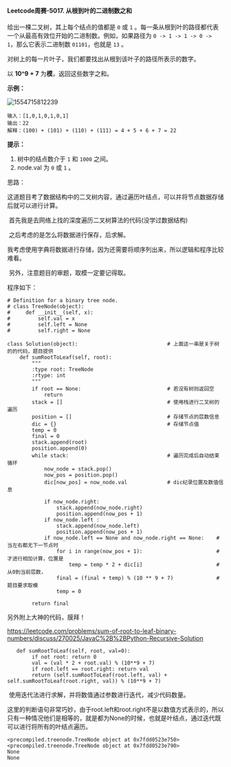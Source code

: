 #### Leetcode周赛-5017. 从根到叶的二进制数之和

给出一棵二叉树，其上每个结点的值都是 `0` 或 `1` 。每一条从根到叶的路径都代表一个从最高有效位开始的二进制数。例如，如果路径为 `0 -> 1 -> 1 -> 0 -> 1`，那么它表示二进制数 `01101`，也就是 `13` 。

对树上的每一片叶子，我们都要找出从根到该叶子的路径所表示的数字。

以 **10^9 + 7** 为**模**，返回这些数字之和。

 

**示例：**

![1554715812239](G:\typora图片\1554715812239.png)

```
输入：[1,0,1,0,1,0,1]
输出：22
解释：(100) + (101) + (110) + (111) = 4 + 5 + 6 + 7 = 22
```

 

**提示：**

1. 树中的结点数介于 `1` 和 `1000` 之间。
2. node.val 为 `0` 或 `1` 。

思路：

​	这道题目考了数据结构中的二叉树内容，通过遍历叶结点，可以并将节点数据存储后就可以进行计算。

​	首先我是去网络上找的深度遍历二叉树算法的代码(没学过数据结构)

​	之后考虑的是怎么将数据进行保存，后求解。

​	我考虑使用字典将数据进行存储，因为还需要将顺序列出来，所以逻辑和程序比较难看。

​	另外，注意题目的审题，取模一定要记得取。

程序如下：

```
# Definition for a binary tree node.
# class TreeNode(object):
#     def __init__(self, x):
#         self.val = x
#         self.left = None
#         self.right = None
								
class Solution(object):								# 上面这一串是关于树的的代码，题目提供
    def sumRootToLeaf(self, root):
        """
        :type root: TreeNode
        :rtype: int
        """
        if root == None:							# 若没有树则返回空
            return
        stack = []									# 使用栈进行二叉树的遍历
        position = []								# 存储节点的层数信息
        dic = {}									# 存储节点值
        temp = 0
        final = 0
        stack.append(root)
        position.append(0)
        while stack:								# 遍历完成后自动结束循环
            now_node = stack.pop()
            now_pos = position.pop()		
            dic[now_pos] = now_node.val				# dic纪录位置及数值信息

            if now_node.right:
                stack.append(now_node.right)
                position.append(now_pos + 1)
            if now_node.left :
                stack.append(now_node.left)
                position.append(now_pos + 1)
            if now_node.left == None and now_node.right == None:	# 当左右都无下一节点时
                for i in range(now_pos + 1):						# 才进行相加计算，位置是
                    temp = temp * 2 + dic[i]						# 从0到当前层数，
                final = (final + temp) % (10 ** 9 + 7)				# 题目要求取模
                temp = 0

        return final
```

另外附上大神的代码，膜拜！

https://leetcode.com/problems/sum-of-root-to-leaf-binary-numbers/discuss/270025/JavaC%2B%2BPython-Recursive-Solution

```
   def sumRootToLeaf(self, root, val=0):
        if not root: return 0
        val = (val * 2 + root.val) % (10**9 + 7)
        if root.left == root.right: return val			
        return (self.sumRootToLeaf(root.left, val) + self.sumRootToLeaf(root.right, val)) % (10**9 + 7)
```

​	使用迭代法进行求解，并将数值通过参数进行迭代，减少代码数量。

​	这里的判断语句非常巧妙，由于root.left和root.right不是以数值方式表示的，所以只有一种情况他们是相等的，就是都为None的时候，也就是叶结点，通过迭代既可以进行将所有的叶结点遍历。

```
<precompiled.treenode.TreeNode object at 0x7fdd0523e750>
<precompiled.treenode.TreeNode object at 0x7fdd0523e790>
None
None
```

​	